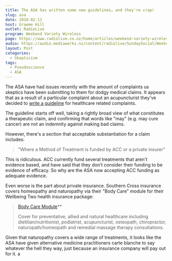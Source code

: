 ```yaml
---
title: The ASA has written some new guidelines… and they're crap!
slug: asa
date: 2018-02-11
host: Graeme Hill
outlet: RadioLive
program: Weekend Variety Wireless
page: https://www.radiolive.co.nz/home/articles/weekend-variety-wireless/2018/02/skeptical-thoughts---cannabis--the-asa-and-the-roundness-of-the-.html
audio: https://audio.mediaworks.nz/content/radiolive/SundaySocial/Weekend_Variety_Wireless_skeptics.mp3
layout: Post
categories:
  - Skepticism
tags:
  - Pseudoscience
  - ASA
---
```


The ASA have had issues recently with the amount of complaints us skeptics have been submitting to them for dodgy medical claims. It appears that as a result of a particular complaint about an acupuncturist they've decided to [write a guideline](http://www.asa.co.nz/codes/code-guidance-notes/guidance-note-advertising-health-services/) for healthcare related complaints.

<!-- more -->

The guideline starts off well, taking a rightly broad view of what constitutes a therapeutic claim, and confirming that words like "may" (e.g. may cure cancer) are not an indemnity against making bad claims.

However, there's a section that acceptable substantiation for a claim includes:

> "Where a Method of Treatment is funded by ACC or a private insurer"

This is ridiculous. ACC currently fund several treatments that aren't evidence based, and have said that they don't consider their funding to be evidence of efficacy. So why are the ASA now accepting ACC funding as adequate evidence.

Even worse is the part about private insurance. Southern Cross insurance covers homeopathy and naturopathy via their "Body Care" module for their Wellbeing Two health insurance package:

> [Body Care Module](https://www.southerncross.co.nz/society/buying-health-insurance/our-plans/wellbeing-two)\*\*
>
> Cover for preventative, allied and natural healthcare including dietitian/nutritionist, podiatrist, acupuncturist, osteopath, chiropractor, naturopath/homeopath and remedial massage therapy consultations.

Given that naturopathy covers a wide range of treatments, it looks like the ASA have given alternative medicine practitioners carte blanche to say whatever the hell they way, just because an insurance company will pay out for it.
a
